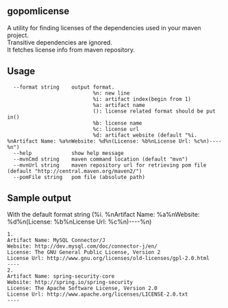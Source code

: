 ## gopomlicense
A utility for finding licenses of the dependencies used in your maven project.   
Transitive dependencies are ignored.  
It fetches license info from maven repository.
## Usage
      --format string    output format.
                                %n: new line
                                %i: artifact index(begin from 1)
                                %a: artifact name
                                (): license related format should be put in()
                                %b: license name
                                %c: license url
                                %d: artifact website (default "%i. %nArtifact Name: %a%nWebsite: %d%n(License: %b%nLicense Url: %c%n)----%n")
      --help             show help message
      --mvnCmd string    maven command location (default "mvn")
      --mvnUrl string    maven repository url for retrieving pom file (default "http://central.maven.org/maven2/")
      --pomFile string   pom file (absolute path)
## Sample output
With the default format string (%i. %nArtifact Name: %a%nWebsite: %d%n(License: %b%nLicense Url: %c%n)----%n)
```
1. 
Artifact Name: MySQL Connector/J
Website: http://dev.mysql.com/doc/connector-j/en/
License: The GNU General Public License, Version 2
License Url: http://www.gnu.org/licenses/old-licenses/gpl-2.0.html
----
2. 
Artifact Name: spring-security-core
Website: http://spring.io/spring-security
License: The Apache Software License, Version 2.0
License Url: http://www.apache.org/licenses/LICENSE-2.0.txt
----
```

